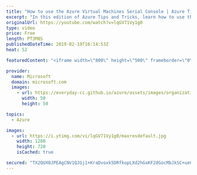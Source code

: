 ```yaml
---
title: "How to use the Azure Virtual Machines Serial Console | Azure Tips and Tricks"
excerpt: "In this edition of Azure Tips and Tricks, learn how to use the Azure Virtual Machines Serial Console to easily troubleshoot your virtual machines. The Azure Virtual Machine Serial Console feature is available for Windows and Linux VM images.   For more tips and tricks, visit: http://azuredev.tips"
originalUrl: https://youtube.com/watch?v=lqGV71Vy1g0
type: video
price: Free
length: PT3M8S
publishedDateTime: 2019-02-19T16:14:53Z
heat: 52

featuredContent: "<iframe width=\"800\" height=\"500\" frameborder=\"0\" src=\"https://www.youtube.com/embed/lqGV71Vy1g0\" allow=\"accelerometer; autoplay; encrypted-media; gyroscope; picture-in-picture\" allowfullscreen></iframe>"

provider:
  name: Microsoft
  domain: microsoft.com
  images:
    - url: https://everyday-cc.github.io/azure/assets/images/organizations/microsoft.com-50x50.jpg
      width: 50
      height: 50

topics:
  - Azure

images:
  - url: https://i.ytimg.com/vi/lqGV71Vy1g0/maxresdefault.jpg
    width: 1280
    height: 720
    isCached: true

secured: "TX2QUX0JPEAgCNV1QJGj1+KraDvoxk5DRfkopLXd2hGxKF2dGocMbJkSC+ueC84xHbQ2zupKlHhop0TjHRfdTud5nYwjwznThAC1MFKiJziRAskNWe/Uiifl93tgCXNemSl+KW4X2i3KfOTxLujJR63xuLgrihhicmfcl3sF/Tqcn+rEkmwxQOWiA2mjWq3PRRwKjhxagkP7ij+/B4u4WtVmf79JdfBp8Mu6ejzIPISVLuCDW0gG9jFW2K1iYm9aBXHAB5ssLWw0Tq9XH5/7bLYa2K0qm5TTDW0Cvdu9NRDEA1+IQfRrNKUFblKnfjfAKC2UCfLOecDx5+pI4Lh3vHJsa166KStAr26qlqfyanZZcsZ+Jd4hfd33UKN49O6jFFolCvydiX/vXMzBYE/GdDBz7FFRH8KmdV/ith13m28=;EjWOcONbN2GjgiCdVDiyTQ=="
---
```


